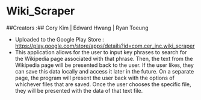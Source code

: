 # Wiki_Scraper
##Creators :## Cory Kim | Edward Hwang | Ryan Toeung
* Uploaded to the Google Play Store : https://play.google.com/store/apps/details?id=com.cer_inc.wiki_scraper
* This application allows for the user to input key phrases to search for the Wikipedia page associated with that phrase. Then, the text from the Wikipedia page will be presented back to the user. If the user likes, they can save this data locally and access it later in the future. On a separate page, the program will present the user back with the options of whichever files that are saved. Once the user chooses the specific file, they will be presented with the data of that text file.
